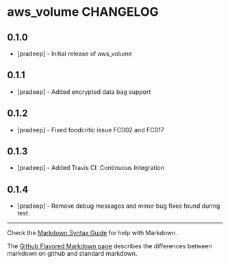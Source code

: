 aws_volume CHANGELOG
====================

0.1.0
-----
- [pradeep] - Initial release of aws_volume

0.1.1
-----
- [pradeep] - Added encrypted data bag support

0.1.2
-----
- [pradeep] - Fixed foodcritic issue FC002 and FC017

0.1.3
-----
- [pradeep] - Added Travis CI: Continuous Integration 

0.1.4
-----
- [pradeep] - Remove debug messages and minor bug fixes found during test.

- - -
Check the [Markdown Syntax Guide](http://daringfireball.net/projects/markdown/syntax) for help with Markdown.

The [Github Flavored Markdown page](http://github.github.com/github-flavored-markdown/) describes the differences between markdown on github and standard markdown.
